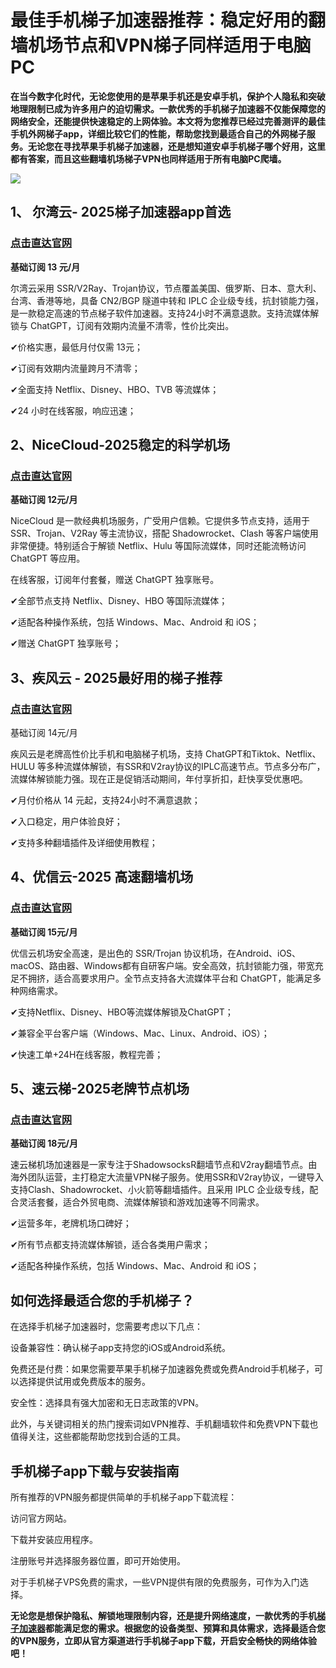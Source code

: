 # 最佳手机梯子加速器推荐：稳定好用的翻墙机场节点和VPN梯子同样适用于电脑PC

**在当今数字化时代，无论您使用的是苹果手机还是安卓手机，保护个人隐私和突破地理限制已成为许多用户的迫切需求。一款优秀的手机梯子加速器不仅能保障您的网络安全，还能提供快速稳定的上网体验。本文将为您推荐已经过完善测评的最佳手机外网梯子app，详细比较它们的性能，帮助您找到最适合自己的外网梯子服务。无论您在寻找苹果手机梯子加速器，还是想知道安卓手机梯子哪个好用，这里都有答案，而且这些翻墙机场梯子VPN也同样适用于所有电脑PC爬墙。**

![](https://www.cnvintage.org/assets/files/2025-04-27/1745758225-252036-image.png)

## 1、 尔湾云- 2025梯子加速器app首选
### [点击直达官网](https://go.1vpn.cc/ewan)
**基础订阅 13 元/月**

尔湾云采用 SSR/V2Ray、Trojan协议，节点覆盖美国、俄罗斯、日本、意大利、台湾、香港等地，具备 CN2/BGP 隧道中转和 IPLC 企业级专线，抗封锁能力强，是一款稳定高速的节点梯子软件加速器。支持24小时不满意退款。支持流媒体解锁与 ChatGPT，订阅有效期内流量不清零，性价比突出。

✔价格实惠，最低月付仅需 13元；

✔订阅有效期内流量跨月不清零；

✔全面支持 Netflix、Disney、HBO、TVB 等流媒体；

✔24 小时在线客服，响应迅速；

## 2、NiceCloud-2025稳定的科学机场
### [点击直达官网](https://go.1vpn.cc/nisi)
**基础订阅 12元/月**

NiceCloud 是一款经典机场服务，广受用户信赖。它提供多节点支持，适用于 SSR、Trojan、V2Ray 等主流协议，搭配 Shadowrocket、Clash 等客户端使用非常便捷。特别适合于解锁 Netflix、Hulu 等国际流媒体，同时还能流畅访问 ChatGPT 等应用。

在线客服，订阅年付套餐，赠送 ChatGPT 独享账号。

✔全部节点支持 Netflix、Disney、HBO 等国际流媒体；

✔适配各种操作系统，包括 Windows、Mac、Android 和 iOS；

✔赠送 ChatGPT 独享账号；

## 3、疾风云 - 2025最好用的梯子推荐
### [点击直达官网](https://go.1vpn.cc/jife)
基础订阅 14元/月

疾风云是老牌高性价比手机和电脑梯子机场，支持 ChatGPT和Tiktok、Netflix、HULU 等多种流媒体解锁，有SSR和V2ray协议的IPLC高速节点。节点多分布广，流媒体解锁能力强。现在正是促销活动期间，年付享折扣，赶快享受优惠吧。

✔月付价格从 14 元起，支持24小时不满意退款；

✔入口稳定，用户体验良好；

✔支持多种翻墙插件及详细使用教程；

## 4、优信云-2025 高速翻墙机场
### [点击直达官网](https://go.1vpn.cc/uxin)
**基础订阅 15元/月**

优信云机场安全高速，是出色的 SSR/Trojan 协议机场，在Android、iOS、macOS、路由器、Windows都有自研客户端。安全高效，抗封锁能力强，带宽充足不拥挤，适合高要求用户。全节点支持各大流媒体平台和 ChatGPT，能满足多种网络需求。

✔支持Netflix、Disney、HBO等流媒体解锁及ChatGPT；

✔兼容全平台客户端（Windows、Mac、Linux、Android、iOS）；

✔快速工单+24H在线客服，教程完善；

## 5、速云梯-2025老牌节点机场
### [点击直达官网](https://go.1vpn.cc/suyu)
**基础订阅 18元/月**

速云梯机场加速器是一家专注于ShadowsocksR翻墙节点和V2ray翻墙节点。由海外团队运营，主打稳定大流量VPN梯子服务。使用SSR和V2ray协议，一键导入支持Clash、Shadowrocket、小火箭等翻墙插件。且采用 IPLC 企业级专线，配合灵活套餐，适合外贸电商、流媒体解锁和游戏加速等不同需求。

✔运营多年，老牌机场口碑好；

✔所有节点都支持流媒体解锁，适合各类用户需求；

✔适配各种操作系统，包括 Windows、Mac、Android 和 iOS；


## 如何选择最适合您的手机梯子？
在选择手机梯子加速器时，您需要考虑以下几点：

设备兼容性：确认梯子app支持您的iOS或Android系统。

免费还是付费：如果您需要苹果手机梯子加速器免费或免费Android手机梯子，可以选择提供试用或免费版本的服务。

安全性：选择具有强大加密和无日志政策的VPN。

此外，与关键词相关的热门搜索词如VPN推荐、手机翻墙软件和免费VPN下载也值得关注，这些都能帮助您找到合适的工具。

## 手机梯子app下载与安装指南
所有推荐的VPN服务都提供简单的手机梯子app下载流程：

访问官方网站。

下载并安装应用程序。

注册账号并选择服务器位置，即可开始使用。

对于手机梯子VPS免费的需求，一些VPN提供有限的免费服务，可作为入门选择。

**无论您是想保护隐私、解锁地理限制内容，还是提升网络速度，一款优秀的手机[梯子加速器](https://discuss.d2l.ai/t/vpn/30865)都能满足您的需求。根据您的设备类型、预算和具体需求，选择最适合您的VPN服务，立即从官方渠道进行手机梯子app下载，开启安全畅快的网络体验吧！**
